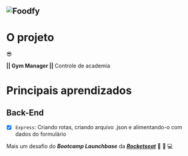![Foodfy](https://github.com/renygrando/foodfy/blob/master/assets/foodfy2.gif?raw=true)
---
# O projeto  

:sunglasses:

**|| Gym Manager ||**  Controle de academia 


# Principais aprendizados

## Back-End
- [x] `Express`: Criando rotas, criando arquivo .json e alimentando-o com dados do formulário

Mais um desafio do **_Bootcamp Launchbase_** da [**_Rocketseat_**](https://rocketseat.com.br) :purple_heart: :rocket: :computer: 
